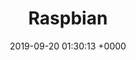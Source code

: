 ---
layout: post
title:  "Raspbian"
date:   2019-09-20 01:30:13 +0000
categories: Platform
tags:  RaspberryPi Raspbian
---